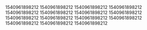 1540961898212
1540961898212
1540961898212
1540961898212
1540961898212
1540961898212
1540961898212
1540961898212
1540961898212
1540961898212
1540961898212
1540961898212
1540961898212
1540961898212
1540961898212